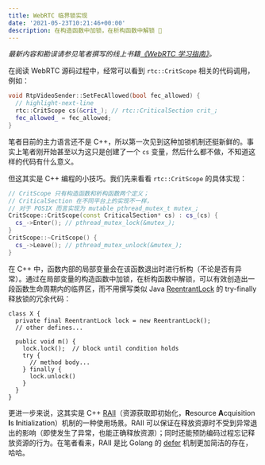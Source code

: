 ```yaml
---
title: WebRTC 临界锁实现
date: '2021-05-23T10:21:46+00:00'
description: 在构造函数中加锁，在析构函数中解锁 🧐
---
```


*最新内容和勘误请参见笔者撰写的线上书籍[《WebRTC 学习指南》](https://webrtc.mthli.com/code/criticalsection/)。*

在阅读 WebRTC 源码过程中，经常可以看到 `rtc::CritScope` 相关的代码调用，例如：

```cpp:title=rtp_video_sender.cc
void RtpVideoSender::SetFecAllowed(bool fec_allowed) {
  // highlight-next-line
  rtc::CritScope cs(&crit_); // rtc::CriticalSection crit_;
  fec_allowed_ = fec_allowed;
}
```

笔者目前的主力语言还不是 C++，所以第一次见到这种加锁机制还挺新鲜的。事实上笔者刚开始甚至以为这只是创建了一个 `cs` 变量，然后什么都不做，不知道这样的代码有什么意义。

但这其实是 C++ 编程的小技巧。我们先来看看 `rtc::CritScope` 的具体实现：

```cpp:title=critical_section.cc
// CritScope 只有构造函数和析构函数两个定义；
// CriticalSection 在不同平台上的实现不一样，
// 对于 POSIX 而言实现为 mutable pthread_mutex_t mutex_;
CritScope::CritScope(const CriticalSection* cs) : cs_(cs) {
  cs_->Enter(); // pthread_mutex_lock(&mutex_);
}
CritScope::~CritScope() {
  cs_->Leave(); // pthread_mutex_unlock(&mutex_);
}
```

在 C++ 中，函数内部的局部变量会在该函数退出时进行析构（不论是否有异常）。通过在局部变量的构造函数中加锁，在析构函数中解锁，可以有效创造出一段函数生命周期内的临界区，而不用撰写类似 Java [ReentrantLock](https://docs.oracle.com/javase/7/docs/api/java/util/concurrent/locks/ReentrantLock.html) 的 try-finally 释放锁的冗余代码：

```java:title=ReentrantLock
class X {
  private final ReentrantLock lock = new ReentrantLock();
  // other defines...

  public void m() {
    lock.lock();  // block until condition holds
    try {
      // method body...
    } finally {
      lock.unlock()
    }
  }
}
```

更进一步来说，这其实是 C++ [RAII](https://zh.cppreference.com/w/cpp/language/raii)（资源获取即初始化，**R**esource **A**cquisition **I**s **I**nitialization）机制的一种使用场景。RAII 可以保证在释放资源时不受到异常退出的影响（即使发生了异常，也能正确释放资源）；同时还能预防编码过程忘记释放资源的行为。在笔者看来，RAII 是比 Golang 的 [defer](https://gobyexample-cn.github.io/defer) 机制更加简洁的存在，哈哈。
